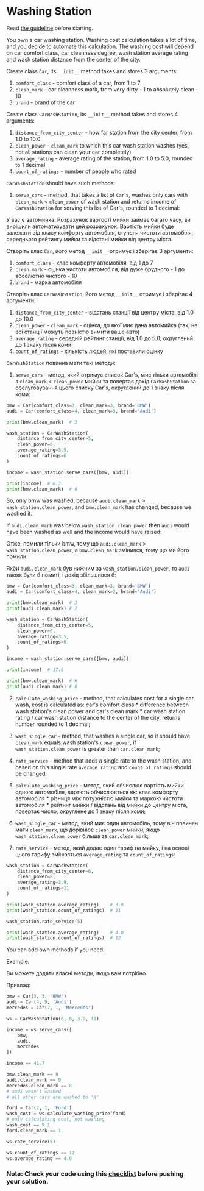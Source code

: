 # Washing Station

Read [the guideline](https://github.com/mate-academy/py-task-guideline/blob/main/README.md) before starting.

You own a car washing station. Washing cost calculation 
takes a lot of time, and you decide to automate this
calculation. The washing cost will depend on car comfort 
class, car cleanness degree, wash station average rating
and wash station distance from the center of the city.

Create class `Car`, its `__init__` method takes and stores
3 arguments:
1. `comfort_class` - comfort class of a car, from 1 to 7
2. `clean_mark` - car cleanness mark, from very 
dirty - 1 to absolutely clean - 10
3. `brand` - brand of the car

Create class `CarWashStation`, its `__init__` method takes and
stores 4 arguments:
1. `distance_from_city_center` - how far station from
the city center, from 1.0 to 10.0
2. `clean_power` - `clean_mark` to which this car wash station
washes (yes, not all stations can clean your car completely)
3. `average_rating` - average rating of the station,
from 1.0 to 5.0, rounded to 1 decimal
4. `count_of_ratings` - number of people who rated

`CarWashStation` should have such methods: 
1. `serve_cars` - method, that takes a list of `Car`'s, washes only
cars with `clean_mark` < `clean_power` of wash station
and returns income of `CarWashStation` for serving this list of Car's, 
rounded to 1 decimal:


У вас є автомийка. Розрахунок вартості мийки займає багато часу, 
ви вирішили автоматизувати цей розрахунок. 
Вартість мийки буде залежати від класу комфорту автомобіля, 
ступеня чистоти автомобіля, середнього рейтингу мийки та відстані мийки від центру міста.


Створіть клас `Car`, його метод `__init__` отримує і зберігає 3 аргументи:


1. `comfort_class` - клас комфорту автомобіля, від 1 до 7
2. `clean_mark` - оцінка чистоти автомобіля, від дуже брудного - 1 до абсолютно чистого - 10
3. `brand` - марка автомобіля


Створіть клас `CarWashStation`, його метод `__init__` отримує і зберігає 4 аргументи:

1. `distance_from_city_center` - відстань станції від центру міста, від 1.0 до 10.0
2. `clean_power` - `clean_mark` - оцінка, до якої миє дана автомийка (так, не всі станції можуть повністю вимити ваше авто)
3. `average_rating` - середній рейтинг станції, від 1.0 до 5.0, округлений до 1 знаку після коми
4. `count_of_ratings` - кількість людей, які поставили оцінку


`CarWashStation` повинна мати такі методи:

1. `serve_cars` - метод, який отримує список Car's, 
миє тільки автомобілі з `clean_mark` < `clean_power` мийки 
та повертає дохід `CarWashStation` за обслуговування цього списку Car's, 
округлений до 1 знаку після коми:
```python
bmw = Car(comfort_class=3, clean_mark=3, brand='BMW')
audi = Car(comfort_class=4, clean_mark=9, brand='Audi')

print(bmw.clean_mark)  # 3

wash_station = CarWashStation(
    distance_from_city_center=5,
    clean_power=6,
    average_rating=3.5,
    count_of_ratings=6
)

income = wash_station.serve_cars([bmw, audi])

print(income)  # 6.3
print(bmw.clean_mark)  # 6
```

So, only bmw was washed, because `audi.clean_mark` > `wash_station.clean_power`,
and `bmw.clean_mark` has changed, because we washed it.

If `audi.clean_mark` was below `wash_station.clean_power` then `audi` would have been washed as well
and the income would have raised:

Отже, помили тільки bmw, тому що `audi.clean_mark` > `wash_station.clean_power`, 
а `bmw.clean_mark` змінився, тому що ми його помили.

Якби `audi.clean_mark` був нижчим за `wash_station.clean_power`, то `audi` також були б помиті, 
і дохід збільшився б:

```python
bmw = Car(comfort_class=3, clean_mark=3, brand='BMW')
audi = Car(comfort_class=4, clean_mark=2, brand='Audi')

print(bmw.clean_mark)  # 3
print(audi.clean_mark) # 2

wash_station = CarWashStation(
    distance_from_city_center=5,
    clean_power=6,
    average_rating=3.5,
    count_of_ratings=6
)

income = wash_station.serve_cars([bmw, audi])

print(income)  # 17.5

print(bmw.clean_mark)  # 6
print(audi.clean_mark) # 6
```

2. `calculate_washing_price` - method, that calculates cost for a 
single car wash,
cost is calculated as: car's comfort class * difference between
wash station's clean power and car's clean mark * car wash station 
rating / car wash station 
distance to the center of the city, returns number rounded 
to 1 decimal;
3. `wash_single_car` - method, that washes a single car, so it should 
have `clean_mark` equals wash station's `clean_power`, if 
`wash_station.clean_power` is greater than `car.clean_mark`;
4. `rate_service` - method that adds a single rate to the wash station, and based on this single rate
`average_rating` and `count_of_ratings` should be changed:


2. `calculate_washing_price` - метод, який обчислює вартість мийки одного автомобіля, 
вартість обчислюється як: 
клас комфорту автомобіля * різниця між потужністю мийки та 
маркою чистоти автомобіля * рейтинг мийки / відстань від мийки до центру міста, 
повертає число, округлене до 1 знаку після коми;
3. `wash_single_car` - метод, який миє один автомобіль, тому він повинен мати `clean_mark`, 
що дорівнює `clean_power` мийки, якщо `wash_station.clean_power` більша за `car.clean_mark`;
4. `rate_service` - метод, який додає один тариф на мийку, 
і на основі цього тарифу змінюється `average_rating` та `count_of_ratings`:


```python
wash_station = CarWashStation(
    distance_from_city_center=6,
    clean_power=8,
    average_rating=3.9,
    count_of_ratings=11
)

print(wash_station.average_rating)    # 3.9
print(wash_station.count_of_ratings)  # 11

wash_station.rate_service(5)

print(wash_station.average_rating)    # 4.0
print(wash_station.count_of_ratings)  # 12
```

You can add own methods if you need.

Example:

Ви можете додати власні методи, якщо вам потрібно.

Приклад:

```python
bmw = Car(3, 3, 'BMW')
audi = Car(4, 9, 'Audi')
mercedes = Car(7, 1, 'Mercedes')

ws = CarWashStation(6, 8, 3.9, 11)

income = ws.serve_cars([
    bmw,
    audi,
    mercedes
])

income == 41.7

bmw.clean_mark == 8
audi.clean_mark == 9  
mercedes.clean_mark == 8
# audi wasn't washed
# all other cars are washed to '8'

ford = Car(2, 1, 'Ford')
wash_cost = ws.calculate_washing_price(ford)  
# only calculating cost, not washing
wash_cost == 9.1
ford.clean_mark == 1 

ws.rate_service(5)

ws.count_of_ratings == 12
ws.average_rating == 4.0
```

### Note: Check your code using this [checklist](checklist.md) before pushing your solution.
